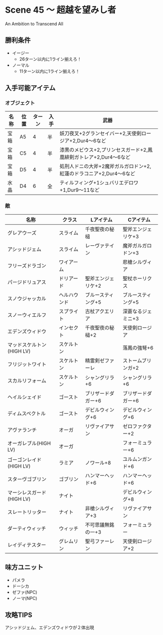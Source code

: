 # Scene 45 ～ 超越を望みし者  

An Ambition to Transcend All

## 勝利条件 

- イージー
  - 26ターン以内に1ライン揃えろ！
- ノーマル
  - 11ターン以内に1ライン揃えろ！

## 入手可能アイテム 

### オブジェクト

|名称|位置|ターン|入手|武器|
|---|---|---|---|---|
|宝箱|A5|4|半|妖刀夜叉+2グランセイバー+2,天使剣ロージア+2,Dur4～6など|
|宝箱|C5|4|半|漆黒のメビウス+2,プリンセスガード+2,鳳凰緋剣ガトレア+2,Dur4～6など|
|宝箱|D5|4|半|処刑人ドニの大斧+2魔斧ガルガロドン+2,紅蓮のドラコニア+2,Dur4～6など|
|水晶|D4|6|全|ティルフィング+1シュバリエデロワ+1,Dur9～11など|

### 敵

|名称|クラス|Lアイテム|Cアイテム|
|---|---|---|---|
|グレアウーズ|スライム|千夜聖夜の秘槌|聖斧エンジェリケ+3|
|アシッドジェム|スライム|レーヴァテイン|魔斧ガルガロドン+3|
|フリーズドラゴン|ワイアーム||悲槍シルヴィア|
|パージドリュアス|ドリアード|聖斧エンジェリケ+2|聖杖ホーリクス|
|スノウジャッカル|ヘルハウンド|ブルースティング+5|ブルースティング+5|
|スノーウィエルフ|スプライト|古杖アクエリア|深蒼なるジェミニ+3|
|エデンズウィドウ|インセクト|千夜聖夜の秘槌+2|天使剣ロージア|
|マッドスケルトン(HIGH LV)|スケルトン||落鳳の強弩+6|
|フリジットワイト|スケルトン|精霊剣ゼファーレ|ストームブリンガ+2|
|スカルリフォーム|スケルトン|シャングリラ+6|シャングリラ+6|
|ヘイルシェイド|ゴースト|ブリザードダガー+6|ブリザードダガー+6|
|ディムスペクトル|ゴースト|デビルウィング+6|デビルウィング+6|
|アヴァランチ|オーガ|リヴァイアサン|ゼロファクター+2|
|オーガレブル(HIGH LV)|オーガ||フォーミュラー+6|
|ゴーゴンレイド(HIGH LV)|ラミア|ノワール+8|ユルムンガンド+6|
|スターヴゴブリン|ゴブリン|ハンマーヘッド+6|ハンマーヘッド+6|
|マーシレスガード(HIGH LV)|ナイト||デビルウィング+8|
|スレートリッター|ナイト|非槍シルヴィア+3|リヴァイアサン|
|ダーティウィッチ|ウィッチ|不可思議無銘の一+3|フォーミュラー|
|レイディテスター|グレムリン|聖弓ファーレン|天使剣ロージア+2|

## 味方ユニット 

- パメラ
- ドーシカ
- ゼファ(NPC)
- ノーマ(NPC)

## 攻略TIPS 

アシッドジェム、エデンズウィドウが２体出現

